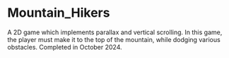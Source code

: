 # Mountain_Hikers
A 2D game which implements parallax and vertical scrolling. In this game, the player must make it to the top of the mountain, while dodging various obstacles. Completed in October 2024.
